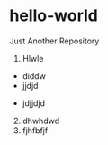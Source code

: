 # hello-world
Just Another Repository

1. Hlwle
  * diddw
  * jjdjd
  - jdjjdjd
2. dhwhdwd
3. fjhfbfjf
